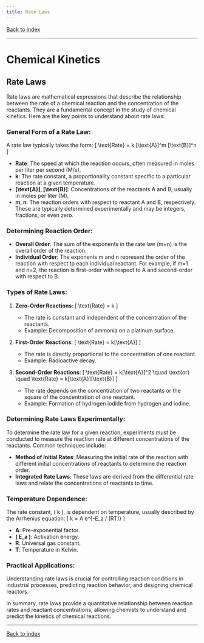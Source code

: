 ```yaml
---
title: Rate Laws
---
```


[Back to index](index.html)

---
# Chemical Kinetics
## Rate Laws

Rate laws are mathematical expressions that describe the relationship between the rate of a chemical reaction and the concentration of the reactants. They are a fundamental concept in the study of chemical kinetics. Here are the key points to understand about rate laws:

### General Form of a Rate Law:
A rate law typically takes the form:
\[ \text{Rate} = k [\text{A}]^m [\text{B}]^n \]
- **Rate**: The speed at which the reaction occurs, often measured in moles per liter per second (M/s).
- **k**: The rate constant, a proportionality constant specific to a particular reaction at a given temperature.
- **[\text{A}], [\text{B}]**: Concentrations of the reactants A and B, usually in moles per liter (M).
- **m, n**: The reaction orders with respect to reactant A and B, respectively. These are typically determined experimentally and may be integers, fractions, or even zero.

### Determining Reaction Order:
- **Overall Order**: The sum of the exponents in the rate law (m+n) is the overall order of the reaction.
- **Individual Order**: The exponents m and n represent the order of the reaction with respect to each individual reactant. For example, if m=1 and n=2, the reaction is first-order with respect to A and second-order with respect to B.

### Types of Rate Laws:
1. **Zero-Order Reactions**:
    \[ \text{Rate} = k \]
    - The rate is constant and independent of the concentration of the reactants.
    - Example: Decomposition of ammonia on a platinum surface.

2. **First-Order Reactions**:
    \[ \text{Rate} = k[\text{A}] \]
    - The rate is directly proportional to the concentration of one reactant.
    - Example: Radioactive decay.

3. **Second-Order Reactions**:
    \[ \text{Rate} = k[\text{A}]^2 \quad \text{or} \quad \text{Rate} = k[\text{A}][\text{B}] \]
    - The rate depends on the concentration of two reactants or the square of the concentration of one reactant.
    - Example: Formation of hydrogen iodide from hydrogen and iodine.

### Determining Rate Laws Experimentally:
To determine the rate law for a given reaction, experiments must be conducted to measure the reaction rate at different concentrations of the reactants. Common techniques include:
- **Method of Initial Rates**: Measuring the initial rate of the reaction with different initial concentrations of reactants to determine the reaction order.
- **Integrated Rate Laws**: These laws are derived from the differential rate laws and relate the concentrations of reactants to time.

### Temperature Dependence:
The rate constant, \( k \), is dependent on temperature, usually described by the Arrhenius equation:
\[ k = A e^{-E_a / (RT)} \]
- **A**: Pre-exponential factor.
- **\( E_a \)**: Activation energy.
- **R**: Universal gas constant.
- **T**: Temperature in Kelvin.

### Practical Applications:
Understanding rate laws is crucial for controlling reaction conditions in industrial processes, predicting reaction behavior, and designing chemical reactors.

In summary, rate laws provide a quantitative relationship between reaction rates and reactant concentrations, allowing chemists to understand and predict the kinetics of chemical reactions.

---
[Back to index](index.html)
